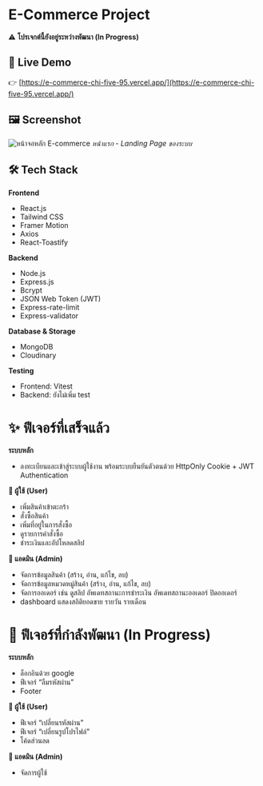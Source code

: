# E-Commerce Project

⚠️ **โปรเจกต์นี้ยังอยู่ระหว่างพัฒนา (In Progress)**

## 🔗 Live Demo

👉 [https://e-commerce-chi-five-95.vercel.app/](https://e-commerce-chi-five-95.vercel.app/)

## 🖼️ Screenshot

![หน้าจอหลัก E-commerce](https://res.cloudinary.com/dim59skus/image/upload/v1756106301/Screenshot_2025-08-25_141654_cbknb2.png)
_หน้าแรก - Landing Page ของระบบ_

## 🛠 Tech Stack

**Frontend**
- React.js
- Tailwind CSS
- Framer Motion
- Axios
- React-Toastify

**Backend**
- Node.js
- Express.js
- Bcrypt
- JSON Web Token (JWT)
- Express-rate-limit
- Express-validator

**Database & Storage**
- MongoDB
- Cloudinary

**Testing**
- Frontend: Vitest
- Backend: ยังไม่เพิ่ม test

# ✨ ฟีเจอร์ที่เสร็จแล้ว

**ระบบหลัก**
- ลงทะเบียนและเข้าสู่ระบบผู้ใช้งาน พร้อมระบบยืนยันตัวตนด้วย HttpOnly Cookie + JWT Authentication

**👤 ผู้ใช้ (User)**
- เพิ่มสินค้าเข้าตะกร้า
- สั่งซื้อสินค้า
- เพิ่มที่อยู่ในการสั่งซื้อ
- ดูรายการคำสั่งซื้อ
- ชำระเงินและอัปโหลดสลิป

**👤 แอดมิน (Admin)**
- จัดการข้อมูลสินค้า (สร้าง, อ่าน, แก้ไข, ลบ)
- จัดการข้อมูลหมวดหมู่สินค้า (สร้าง, อ่าน, แก้ไข, ลบ)
- จัดการออเดอร์ เช่น ดูสลิป อัพเดทสถานะการชำระเงิน อัพเดทสถานะออเดอร์ ปิดออเดอร์
- dashboard แสดงสถิติยอดขาย รายวัน รายเดือน 


# 🚧 ฟีเจอร์ที่กำลังพัฒนา (In Progress)

**ระบบหลัก**
- ล็อกอินด้วย google
- ฟีเจอร์ “ลืมรหัสผ่าน”
- Footer

**👤 ผู้ใช้ (User)**
- ฟีเจอร์ “เปลี่ยนรหัสผ่าน”
- ฟีเจอร์ “เปลี่ยนรูปโปรไฟล์”
- โค้ดส่วนลด

**👤 แอดมิน (Admin)**
- จัดการผู้ใช้
